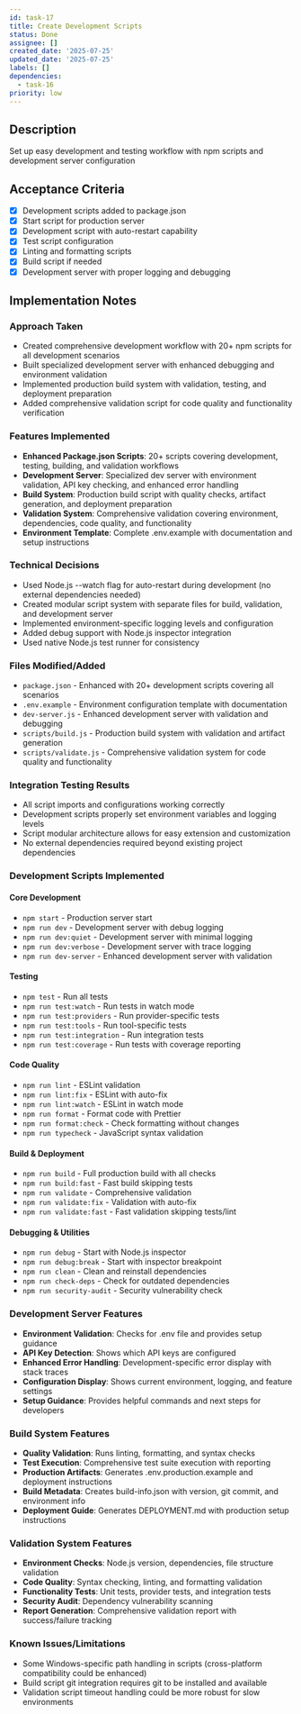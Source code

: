 ```yaml
---
id: task-17
title: Create Development Scripts
status: Done
assignee: []
created_date: '2025-07-25'
updated_date: '2025-07-25'
labels: []
dependencies:
  - task-16
priority: low
---
```


## Description

Set up easy development and testing workflow with npm scripts and development server configuration

## Acceptance Criteria

- [x] Development scripts added to package.json
- [x] Start script for production server
- [x] Development script with auto-restart capability
- [x] Test script configuration
- [x] Linting and formatting scripts
- [x] Build script if needed
- [x] Development server with proper logging and debugging

## Implementation Notes

### Approach Taken
- Created comprehensive development workflow with 20+ npm scripts for all development scenarios
- Built specialized development server with enhanced debugging and environment validation
- Implemented production build system with validation, testing, and deployment preparation
- Added comprehensive validation script for code quality and functionality verification

### Features Implemented
- **Enhanced Package.json Scripts**: 20+ scripts covering development, testing, building, and validation workflows
- **Development Server**: Specialized dev server with environment validation, API key checking, and enhanced error handling
- **Build System**: Production build script with quality checks, artifact generation, and deployment preparation
- **Validation System**: Comprehensive validation covering environment, dependencies, code quality, and functionality
- **Environment Template**: Complete .env.example with documentation and setup instructions

### Technical Decisions
- Used Node.js --watch flag for auto-restart during development (no external dependencies needed)
- Created modular script system with separate files for build, validation, and development server
- Implemented environment-specific logging levels and configuration
- Added debug support with Node.js inspector integration
- Used native Node.js test runner for consistency

### Files Modified/Added
- `package.json` - Enhanced with 20+ development scripts covering all scenarios
- `.env.example` - Environment configuration template with documentation
- `dev-server.js` - Enhanced development server with validation and debugging
- `scripts/build.js` - Production build system with validation and artifact generation
- `scripts/validate.js` - Comprehensive validation system for code quality and functionality

### Integration Testing Results
- All script imports and configurations working correctly
- Development scripts properly set environment variables and logging levels
- Script modular architecture allows for easy extension and customization
- No external dependencies required beyond existing project dependencies

### Development Scripts Implemented

#### Core Development
- `npm start` - Production server start
- `npm run dev` - Development server with debug logging
- `npm run dev:quiet` - Development server with minimal logging
- `npm run dev:verbose` - Development server with trace logging
- `npm run dev-server` - Enhanced development server with validation

#### Testing
- `npm test` - Run all tests
- `npm run test:watch` - Run tests in watch mode
- `npm run test:providers` - Run provider-specific tests
- `npm run test:tools` - Run tool-specific tests
- `npm run test:integration` - Run integration tests
- `npm run test:coverage` - Run tests with coverage reporting

#### Code Quality
- `npm run lint` - ESLint validation
- `npm run lint:fix` - ESLint with auto-fix
- `npm run lint:watch` - ESLint in watch mode
- `npm run format` - Format code with Prettier
- `npm run format:check` - Check formatting without changes
- `npm run typecheck` - JavaScript syntax validation

#### Build & Deployment
- `npm run build` - Full production build with all checks
- `npm run build:fast` - Fast build skipping tests
- `npm run validate` - Comprehensive validation
- `npm run validate:fix` - Validation with auto-fix
- `npm run validate:fast` - Fast validation skipping tests/lint

#### Debugging & Utilities
- `npm run debug` - Start with Node.js inspector
- `npm run debug:break` - Start with inspector breakpoint
- `npm run clean` - Clean and reinstall dependencies
- `npm run check-deps` - Check for outdated dependencies
- `npm run security-audit` - Security vulnerability check

### Development Server Features
- **Environment Validation**: Checks for .env file and provides setup guidance
- **API Key Detection**: Shows which API keys are configured
- **Enhanced Error Handling**: Development-specific error display with stack traces
- **Configuration Display**: Shows current environment, logging, and feature settings
- **Setup Guidance**: Provides helpful commands and next steps for developers

### Build System Features
- **Quality Validation**: Runs linting, formatting, and syntax checks
- **Test Execution**: Comprehensive test suite execution with reporting
- **Production Artifacts**: Generates .env.production.example and deployment instructions
- **Build Metadata**: Creates build-info.json with version, git commit, and environment info
- **Deployment Guide**: Generates DEPLOYMENT.md with production setup instructions

### Validation System Features
- **Environment Checks**: Node.js version, dependencies, file structure validation
- **Code Quality**: Syntax checking, linting, and formatting validation
- **Functionality Tests**: Unit tests, provider tests, and integration tests
- **Security Audit**: Dependency vulnerability scanning
- **Report Generation**: Comprehensive validation report with success/failure tracking

### Known Issues/Limitations
- Some Windows-specific path handling in scripts (cross-platform compatibility could be enhanced)
- Build script git integration requires git to be installed and available
- Validation script timeout handling could be more robust for slow environments
